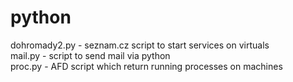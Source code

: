 # python
dohromady2.py - seznam.cz script to start services on virtuals\
mail.py - script to send mail via python\
proc.py - AFD script which return running processes on machines
